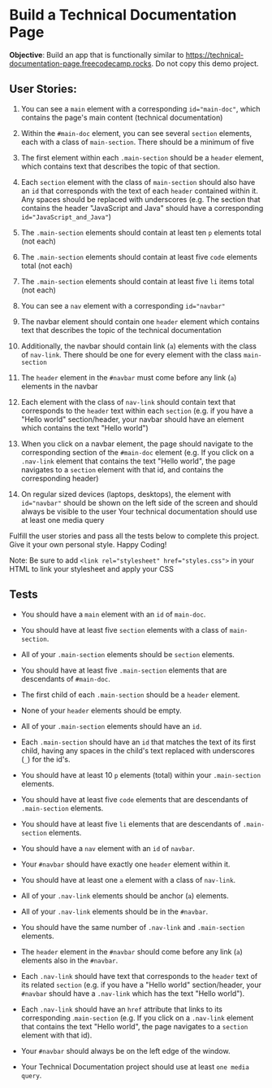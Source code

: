 # Build a Technical Documentation Page

**Objective**: Build an app that is functionally similar to https://technical-documentation-page.freecodecamp.rocks. Do not copy this demo project.

## User Stories:

1. You can see a `main` element with a corresponding `id="main-doc"`, which contains the page's main content (technical documentation)

2. Within the `#main-doc` element, you can see several `section` elements, each with a class of `main-section`. There should be a minimum of five

3. The first element within each `.main-section` should be a `header` element, which contains text that describes the topic of that section.

4. Each `section` element with the class of `main-section` should also have an `id` that corresponds with the text of each `header` contained within it. Any spaces should be replaced with underscores (e.g. The section that contains the header "JavaScript and Java" should have a corresponding `id="JavaScript_and_Java"`)

5. The `.main-section` elements should contain at least ten `p` elements total (not each)

6. The `.main-section` elements should contain at least five `code` elements total (not each)

7. The `.main-section` elements should contain at least five `li` items total (not each)

8. You can see a `nav` element with a corresponding `id="navbar"`

9. The navbar element should contain one `header` element which contains text that describes the topic of the technical documentation

10. Additionally, the navbar should contain link (`a`) elements with the class of `nav-link`. There should be one for every element with the class `main-section`

11. The `header` element in the `#navbar` must come before any link (`a`) elements in the navbar

12. Each element with the class of `nav-link` should contain text that corresponds to the `header` text within each `section` (e.g. if you have a "Hello world" section/header, your navbar should have an element which contains the text "Hello world")

13. When you click on a navbar element, the page should navigate to the corresponding section of the `#main-doc` element (e.g. If you click on a `.nav-link` element that contains the text "Hello world", the page navigates to a `section` element with that id, and contains the corresponding header)

14. On regular sized devices (laptops, desktops), the element with `id="navbar"` should be shown on the left side of the screen and should always be visible to the user
Your technical documentation should use at least one media query

Fulfill the user stories and pass all the tests below to complete this project. Give it your own personal style. Happy Coding!

Note: Be sure to add `<link rel="stylesheet" href="styles.css">` in your HTML to link your stylesheet and apply your CSS

## Tests

- You should have a `main` element with an `id` of `main-doc`.

- You should have at least five `section` elements with a class of `main-section`.

- All of your `.main-section` elements should be `section` elements.

- You should have at least five `.main-section` elements that are descendants of `#main-doc`.

- The first child of each `.main-section` should be a `header` element.

- None of your `header` elements should be empty.

- All of your `.main-section` elements should have an `id`.

- Each `.main-section` should have an `id` that matches the text of its first child, having any spaces in the child's text replaced with underscores (`_`) for the id's.

- You should have at least 10 `p` elements (total) within your `.main-section` elements.

- You should have at least five `code` elements that are descendants of `.main-section` elements.

- You should have at least five `li` elements that are descendants of `.main-section` elements.

- You should have a `nav` element with an `id` of `navbar`.

- Your `#navbar` should have exactly one `header` element within it.

- You should have at least one `a` element with a class of `nav-link`.

- All of your `.nav-link` elements should be anchor (`a`) elements.

- All of your `.nav-link` elements should be in the `#navbar`.

- You should have the same number of `.nav-link` and `.main-section` elements.

- The `header` element in the `#navbar` should come before any link (`a`) elements also in the `#navbar`.

- Each `.nav-link` should have text that corresponds to the `header` text of its related `section` (e.g. if you have a "Hello world" section/header, your `#navbar` should have a `.nav-link` which has the text "Hello world").

- Each `.nav-link` should have an `href` attribute that links to its corresponding .`main-section` (e.g. If you click on a `.nav-link` element that contains the text "Hello world", the page navigates to a `section` element with that id).

- Your `#navbar` should always be on the left edge of the window.

- Your Technical Documentation project should use at least `one media query`.